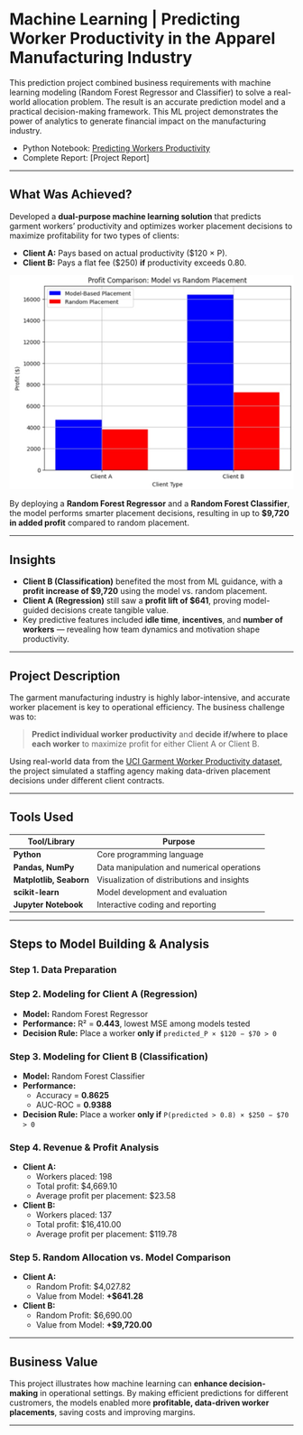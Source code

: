 # Machine Learning | Predicting Worker Productivity in the Apparel Manufacturing Industry

This prediction project combined business requirements with machine learning modeling (Random Forest Regressor and Classifier) to solve a real-world allocation problem. The result is an accurate prediction model and a practical decision-making framework. This ML project demonstrates the power of analytics to generate financial impact on the manufacturing industry.

- Python Notebook: [Predicting Workers Productivity](https://github.com/SalazarHerna/ML-Predicting-Worker-s-Productivity/blob/a5347abeee04a754cf29b2c541548ac470b60ee1/Documents%20%26%20Code/Jupyter%20Notebook%20-%20Predicting%20Workers%20Productivity.ipynb)
- Complete Report: [Project Report]

---
## What Was Achieved?

Developed a **dual-purpose machine learning solution** that predicts garment workers’ productivity and optimizes worker placement decisions to maximize profitability for two types of clients:
- **Client A:** Pays based on actual productivity ($120 × P).
- **Client B:** Pays a flat fee ($250) **if** productivity exceeds 0.80.

![Visual Description](https://github.com/SalazarHerna/ML-Predicting-Worker-s-Productivity/blob/fe789e42f336a38ca5eca9b24dd1e3538ef8e7b8/Documents%20%26%20Code/Profit%20Comparison%20Model%20vs%20Random%20Allocation.jpeg)

By deploying a **Random Forest Regressor** and a **Random Forest Classifier**, the model performs smarter placement decisions, resulting in up to **$9,720 in added profit** compared to random placement.

---

## Insights

- **Client B (Classification)** benefited the most from ML guidance, with a **profit increase of $9,720** using the model vs. random placement.
- **Client A (Regression)** still saw a **profit lift of $641**, proving model-guided decisions create tangible value.
- Key predictive features included **idle time**, **incentives**, and **number of workers** — revealing how team dynamics and motivation shape productivity.

---

## Project Description

The garment manufacturing industry is highly labor-intensive, and accurate worker placement is key to operational efficiency. The business challenge was to:
> **Predict individual worker productivity** and **decide if/where to place each worker** to maximize profit for either Client A or Client B.

Using real-world data from the [UCI Garment Worker Productivity dataset](https://archive.ics.uci.edu/dataset/597/productivity+prediction+of+garment+employees), the project simulated a staffing agency making data-driven placement decisions under different client contracts.

---

## Tools Used

| Tool/Library           | Purpose                                      |
|------------------------|----------------------------------------------|
| **Python**             | Core programming language                    |
| **Pandas, NumPy**      | Data manipulation and numerical operations   |
| **Matplotlib, Seaborn**| Visualization of distributions and insights  |
| **scikit-learn**       | Model development and evaluation             |
| **Jupyter Notebook**   | Interactive coding and reporting             |

---

## Steps to Model Building & Analysis 

### Step 1. Data Preparation

### Step 2. Modeling for Client A (Regression)
- **Model:** Random Forest Regressor
- **Performance:** R² = **0.443**, lowest MSE among models tested
- **Decision Rule:** Place a worker **only if** `predicted_P × $120 − $70 > 0`

### Step 3. Modeling for Client B (Classification)
- **Model:** Random Forest Classifier
- **Performance:**
  - Accuracy = **0.8625**
  - AUC-ROC = **0.9388**
- **Decision Rule:** Place a worker **only if** `P(predicted > 0.8) × $250 − $70 > 0`

### Step 4. Revenue & Profit Analysis
- **Client A:**
  - Workers placed: 198
  - Total profit: $4,669.10
  - Average profit per placement: $23.58
- **Client B:**
  - Workers placed: 137
  - Total profit: $16,410.00
  - Average profit per placement: $119.78

### Step 5. Random Allocation vs. Model Comparison
- **Client A:**
  - Random Profit: $4,027.82
  - Value from Model: **+$641.28**
- **Client B:**
  - Random Profit: $6,690.00
  - Value from Model: **+$9,720.00**

---

## Business Value

This project illustrates how machine learning can **enhance decision-making** in operational settings. By making efficient predictions for different custromers, the models enabled more **profitable, data-driven worker placements**, saving costs and improving margins.

---
